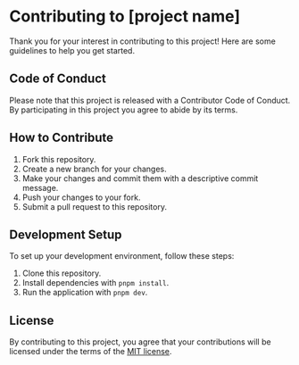 # Contributing to [project name]

Thank you for your interest in contributing to this project! Here are some guidelines to help you get started.

## Code of Conduct

Please note that this project is released with a Contributor Code of Conduct. By participating in this project you agree to abide by its terms.

## How to Contribute

1. Fork this repository.
2. Create a new branch for your changes.
3. Make your changes and commit them with a descriptive commit message.
4. Push your changes to your fork.
5. Submit a pull request to this repository.

## Development Setup

To set up your development environment, follow these steps:

1. Clone this repository.
2. Install dependencies with `pnpm install`.
3. Run the application with `pnpm dev`.

## License

By contributing to this project, you agree that your contributions will be licensed under the terms of the [MIT license](./LICENSE).
